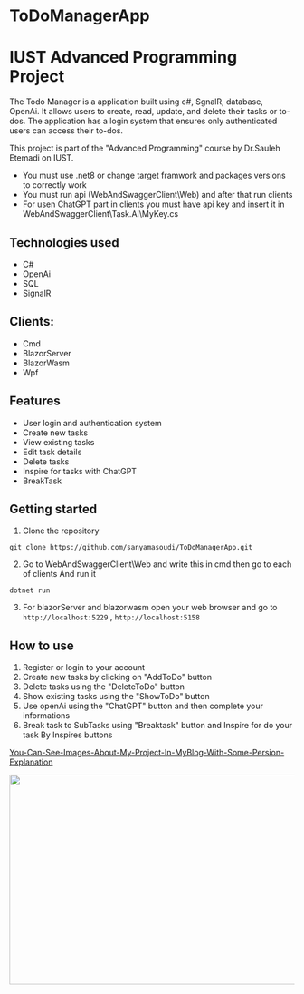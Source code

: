 # ToDoManagerApp
# IUST Advanced Programming Project

The Todo Manager is a application built using c#, SgnalR, database, OpenAi. It allows users to create, read, update, and delete their tasks or to-dos. The application has a login system that ensures only authenticated users can access their to-dos.

This project is part of the "Advanced Programming" course by Dr.Sauleh Etemadi on IUST.

- You must use .net8 or change target framwork and packages versions to correctly work
- You must run api (WebAndSwaggerClient\Web) and after that run clients
- For usen ChatGPT part  in clients you must have api key and insert it in WebAndSwaggerClient\Task.AI\MyKey.cs

## Technologies used

- C#
- OpenAi
- SQL
- SignalR
  
## Clients:

- Cmd
- BlazorServer
- BlazorWasm
- Wpf

## Features

- User login and authentication system
- Create new tasks
- View existing tasks
- Edit task details
- Delete tasks
- Inspire for tasks with ChatGPT
- BreakTask

## Getting started

1. Clone the repository 
```
git clone https://github.com/sanyamasoudi/ToDoManagerApp.git
```

2. Go to WebAndSwaggerClient\Web and write this in cmd then go to each of clients And run it
  ```
 dotnet run
  ```
3. For blazorServer and blazorwasm open your web browser and go to `http://localhost:5229` , `http://localhost:5158`

## How to use

1. Register or login to your account
2. Create new tasks by clicking on "AddToDo" button
3. Delete tasks using the "DeleteToDo" button
4. Show existing tasks using the "ShowToDo" button
5. Use openAi using the "ChatGPT" button and then complete your informations
6. Break task to SubTasks using "Breaktask" button and Inspire for do your task By Inspires buttons
   
[You-Can-See-Images-About-My-Project-In-MyBlog-With-Some-Persion-Explanation](https://sanyamasoudi.github.io/sanyamasoudi/CreateMyFirstApp-post/)

<img decoding="async" data-attachment-id="45" data-permalink="https://sunblogi.wordpress.com/2023/03/25/what-is-coding/giphy-1/" data-orig-file="https://sunblogi.files.wordpress.com/2023/03/giphy-1.gif" data-orig-size="450,270" data-comments-opened="1" data-image-meta="{&quot;aperture&quot;:&quot;0&quot;,&quot;credit&quot;:&quot;&quot;,&quot;camera&quot;:&quot;&quot;,&quot;caption&quot;:&quot;&quot;,&quot;created_timestamp&quot;:&quot;0&quot;,&quot;copyright&quot;:&quot;&quot;,&quot;focal_length&quot;:&quot;0&quot;,&quot;iso&quot;:&quot;0&quot;,&quot;shutter_speed&quot;:&quot;0&quot;,&quot;title&quot;:&quot;&quot;,&quot;orientation&quot;:&quot;0&quot;}" data-image-title="giphy-1" data-image-description="" data-image-caption="" data-medium-file="https://sunblogi.files.wordpress.com/2023/03/giphy-1.gif?w=300" data-large-file="https://sunblogi.files.wordpress.com/2023/03/giphy-1.gif?w=450" src="https://sunblogi.files.wordpress.com/2023/03/giphy-1.gif?w=617" alt="" class="wp-image-45" width="617" height="370" srcset="https://sunblogi.files.wordpress.com/2023/03/giphy-1.gif?w=617&amp;zoom=2 1.5x" src-orig="https://sunblogi.files.wordpress.com/2023/03/giphy-1.gif?w=450" scale="1.5">
